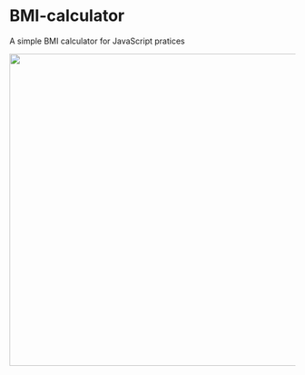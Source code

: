 # BMI-calculator
A simple BMI calculator for JavaScript pratices

<p align="center">
  <a href="#">
    <img src="https://raw.githubusercontent.com/pedrolucaslcosta/BMI-calculator/master/preview.png" width="550">
  </a>
</p>
